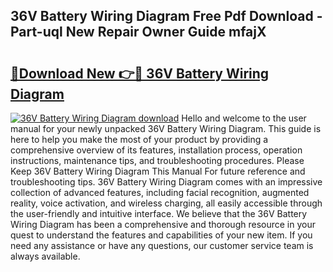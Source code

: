 ## 36V Battery Wiring Diagram Free Pdf Download - Part-uql New Repair Owner Guide mfajX

# <h2><a href="http://dfqmtxt.blite.top/?on=36V+Battery+Wiring+Diagram">🔗Download New 👉🔴 36V Battery Wiring Diagram</a></h2>

[![36V Battery Wiring Diagram download](https://i.imgur.com/lujVjoI.png)](http://dfqmtxt.blite.top/?on=36V+Battery+Wiring+Diagram)
Hello and welcome to the user manual for your newly unpacked 36V Battery Wiring Diagram. This guide is here to help you make the most of your product by providing a comprehensive overview of its features, installation process, operation instructions, maintenance tips, and troubleshooting procedures. Please Keep 36V Battery Wiring Diagram This Manual For future reference and troubleshooting tips. 36V Battery Wiring Diagram comes with an impressive collection of advanced features, including facial recognition, augmented reality, voice activation, and wireless charging, all easily accessible through the user-friendly and intuitive interface. We believe that the 36V Battery Wiring Diagram has been a comprehensive and thorough resource in your quest to understand the features and capabilities of your new item. If you need any assistance or have any questions, our customer service team is always available.
